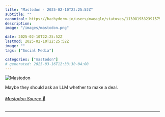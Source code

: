 ```yaml
---
title: "Mastodon - 2025-02-10T22:25:52Z"
subtitle: ""
canonical: https://hachyderm.io/users/mweagle/statuses/113981938239157533
description:
image: "/images/mastodon.png"

date: 2025-02-10T22:25:52Z
lastmod: 2025-02-10T22:25:52Z
image: ""
tags: ["Social Media"]

categories: ["mastodon"]
# generated: 2025-03-16T12:33:30-04:00
---
```

![Mastodon](/images/mastodon.png)

<p>Maybe they should ask an LLM whether to make a deal.</p>


###### [Mastodon Source 🐘](https://hachyderm.io/@mweagle/113981938239157533)

___
